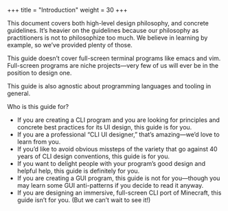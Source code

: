 +++
title = "Introduction"
weight = 30
+++

This document covers both high-level design philosophy, and concrete guidelines.
It’s heavier on the guidelines because our philosophy as practitioners is not to philosophize too much.
We believe in learning by example, so we’ve provided plenty of those.

This guide doesn’t cover full-screen terminal programs like emacs and vim.
Full-screen programs are niche projects—very few of us will ever be in the position to design one.

This guide is also agnostic about programming languages and tooling in general.

Who is this guide for?

-   If you are creating a CLI program and you are looking for principles and concrete best practices for its UI design, this guide is for you.
-   If you are a professional “CLI UI designer,” that’s amazing—we’d love to learn from you.
-   If you’d like to avoid obvious missteps of the variety that go against 40 years of CLI design conventions, this guide is for you.
-   If you want to delight people with your program’s good design and helpful help, this guide is definitely for you.
-   If you are creating a GUI program, this guide is not for you—though you may learn some GUI anti-patterns if you decide to read it anyway.
-   If you are designing an immersive, full-screen CLI port of Minecraft, this guide isn’t for you.
    (But we can’t wait to see it!)

